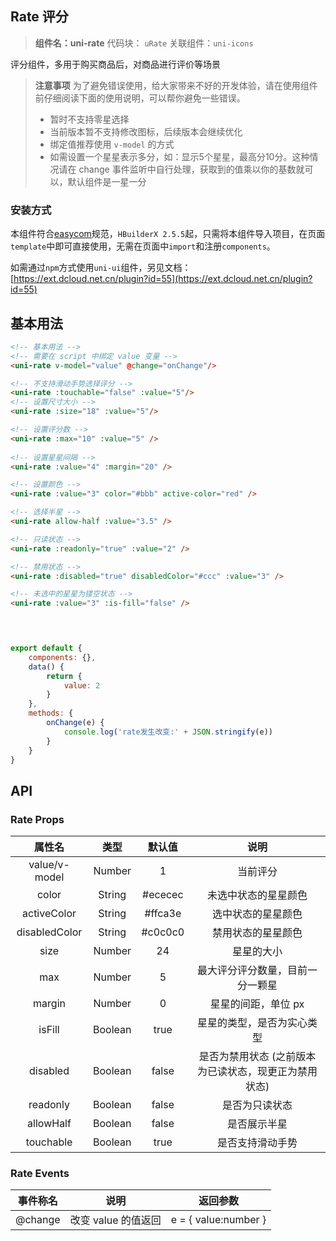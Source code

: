 

## Rate 评分
> **组件名：uni-rate**
> 代码块： `uRate`
> 关联组件：`uni-icons`


评分组件，多用于购买商品后，对商品进行评价等场景

> **注意事项**
> 为了避免错误使用，给大家带来不好的开发体验，请在使用组件前仔细阅读下面的使用说明，可以帮你避免一些错误。
> - 暂时不支持零星选择
> - 当前版本暂不支持修改图标，后续版本会继续优化
> - 绑定值推荐使用 `v-model` 的方式
> - 如需设置一个星星表示多分，如：显示5个星星，最高分10分。这种情况请在 change 事件监听中自行处理，获取到的值乘以你的基数就可以，默认组件是一星一分


### 安装方式

本组件符合[easycom](https://uniapp.dcloud.io/collocation/pages?id=easycom)规范，`HBuilderX 2.5.5`起，只需将本组件导入项目，在页面`template`中即可直接使用，无需在页面中`import`和注册`components`。

如需通过`npm`方式使用`uni-ui`组件，另见文档：[https://ext.dcloud.net.cn/plugin?id=55](https://ext.dcloud.net.cn/plugin?id=55)


## 基本用法 

```html
<!-- 基本用法 -->
<!-- 需要在 script 中绑定 value 变量 -->
<uni-rate v-model="value" @change="onChange"/>

<!-- 不支持滑动手势选择评分 -->
<uni-rate :touchable="false" :value="5"/>
<!-- 设置尺寸大小 -->
<uni-rate :size="18" :value="5"/>

<!-- 设置评分数 -->
<uni-rate :max="10" :value="5" />
	
<!-- 设置星星间隔 -->
<uni-rate :value="4" :margin="20" />	

<!-- 设置颜色 -->
<uni-rate :value="3" color="#bbb" active-color="red" />

<!-- 选择半星 -->
<uni-rate allow-half :value="3.5" />

<!-- 只读状态 -->
<uni-rate :readonly="true" :value="2" />

<!-- 禁用状态 -->
<uni-rate :disabled="true" disabledColor="#ccc" :value="3" />

<!-- 未选中的星星为镂空状态 -->
<uni-rate :value="3" :is-fill="false" />

			 
```

```javascript

export default {
	components: {},
	data() {
		return {
			value: 2
		}
	},
	methods: {
		onChange(e) {
			console.log('rate发生改变:' + JSON.stringify(e))
		}
	}
}

```

## API
### Rate Props

属性名			|	类型			|	默认值	|	说明																									
:-:				|	:-:		|	:-:		|	:-:	
value/v-model	|	Number 	 	| 1			|	当前评分
color 			|	String 	 	| #ececec	|	未选中状态的星星颜色
activeColor 	|	String 	 	| #ffca3e	|	选中状态的星星颜色
disabledColor 	|	String 	 	| #c0c0c0	|	禁用状态的星星颜色
size 			|	Number 	 	| 24		|	星星的大小
max 			|	Number 	 	| 5			|	最大评分评分数量，目前一分一颗星
margin 			|	Number 	 	| 0			|	星星的间距，单位 px
isFill 			| 	Boolean 	| true		|	星星的类型，是否为实心类型
disabled 		|	Boolean 	| false		|	是否为禁用状态 (之前版本为已读状态，现更正为禁用状态)
readonly 		|	Boolean 	| false		| 	是否为只读状态
allowHalf		| 	Boolean 	| false		|	是否展示半星
touchable		|	Boolean 	| true		|	是否支持滑动手势

### Rate Events

事件称名			|	说明						|	返回参数			
:-:				|	:-:						|	:-:	
@change			|	改变 value 的值返回		|	e = { value:number }		
